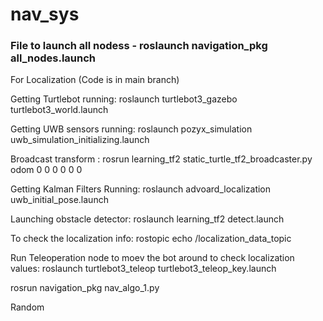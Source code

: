 # nav_sys

### File to launch all nodess - roslaunch navigation_pkg all_nodes.launch

For Localization (Code is in main branch)

Getting Turtlebot running: roslaunch turtlebot3_gazebo turtlebot3_world.launch

Getting UWB sensors running: roslaunch pozyx_simulation uwb_simulation_initializing.launch

Broadcast transform : rosrun learning_tf2 static_turtle_tf2_broadcaster.py odom 0 0 0 0 0 0

Getting Kalman Filters Running: roslaunch advoard_localization uwb_initial_pose.launch

Launching obstacle detector: roslaunch learning_tf2 detect.launch

To check the localization info: rostopic echo /localization_data_topic

Run Teleoperation node to moev the bot around to check localization values: roslaunch turtlebot3_teleop turtlebot3_teleop_key.launch

<node pkg="navigation_pkg" type="nav_algo_1.py" name="code" output="screen" launch-prefix="gnome-terminal --command" />

rosrun navigation_pkg nav_algo_1.py

Random
